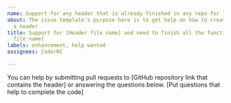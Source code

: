 ```yaml
---
name: Support for any header that is already finished in any repo for libmingw32_extended
about: The issue template's purpose here is to get help on how to create support for
  a header
title: Support for [Header file name] and need to finish all the functions in [Header
  file name]
labels: enhancement, help wanted
assignees: CoderRC

---
```


You can help by submitting pull requests to [GitHub repository link that contains the header] or answering the questions below.
[Put questions that help to complete the code]
